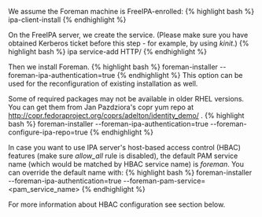 
We assume the Foreman machine is FreeIPA-enrolled:
{% highlight bash %}
ipa-client-install
{% endhighlight %}

On the FreeIPA server, we create the service.
(Please make sure you have obtained Kerberos ticket before this step - for example, by using *kinit*.)
{% highlight bash %}
ipa service-add HTTP/<the-foreman-fqdn>
{% endhighlight %}

Then we install Foreman.
{% highlight bash %}
foreman-installer --foreman-ipa-authentication=true
{% endhighlight %}
This option can be used for the reconfiguration of existing installation as well.

Some of required packages may not be available in older RHEL versions. You can get them from Jan Pazdziora's copr yum repo at http://copr.fedoraproject.org/coprs/adelton/identity_demo/ .
{% highlight bash %}
foreman-installer --foreman-ipa-authentication=true --foreman-configure-ipa-repo=true
{% endhighlight %}

In case you want to use IPA server's host-based access control (HBAC) features (make sure *allow_all* rule is disabled), the default PAM service name (which would be matched by HBAC service name) is *foreman*. You can override the default name with:
{% highlight bash %}
foreman-installer --foreman-ipa-authentication=true --foreman-pam-service=<pam_service_name>
{% endhighlight %}

For more information about HBAC configuration see section below.

